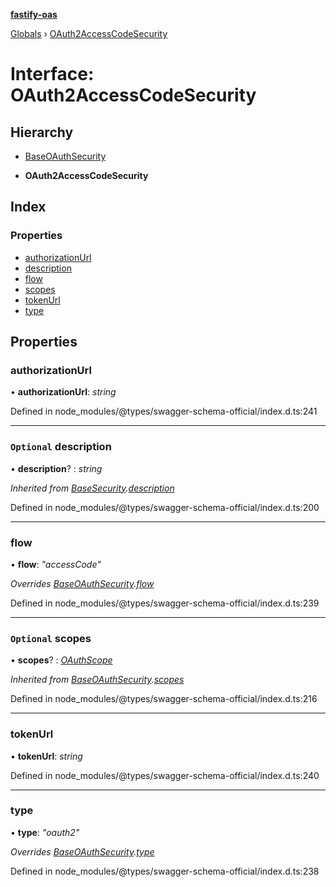**[fastify-oas](../README.md)**

[Globals](../README.md) › [OAuth2AccessCodeSecurity](oauth2accesscodesecurity.md)

# Interface: OAuth2AccessCodeSecurity

## Hierarchy

  * [BaseOAuthSecurity](baseoauthsecurity.md)

  * **OAuth2AccessCodeSecurity**

## Index

### Properties

* [authorizationUrl](oauth2accesscodesecurity.md#authorizationurl)
* [description](oauth2accesscodesecurity.md#optional-description)
* [flow](oauth2accesscodesecurity.md#flow)
* [scopes](oauth2accesscodesecurity.md#optional-scopes)
* [tokenUrl](oauth2accesscodesecurity.md#tokenurl)
* [type](oauth2accesscodesecurity.md#type)

## Properties

###  authorizationUrl

• **authorizationUrl**: *string*

Defined in node_modules/@types/swagger-schema-official/index.d.ts:241

___

### `Optional` description

• **description**? : *string*

*Inherited from [BaseSecurity](basesecurity.md).[description](basesecurity.md#optional-description)*

Defined in node_modules/@types/swagger-schema-official/index.d.ts:200

___

###  flow

• **flow**: *"accessCode"*

*Overrides [BaseOAuthSecurity](baseoauthsecurity.md).[flow](baseoauthsecurity.md#flow)*

Defined in node_modules/@types/swagger-schema-official/index.d.ts:239

___

### `Optional` scopes

• **scopes**? : *[OAuthScope](oauthscope.md)*

*Inherited from [BaseOAuthSecurity](baseoauthsecurity.md).[scopes](baseoauthsecurity.md#optional-scopes)*

Defined in node_modules/@types/swagger-schema-official/index.d.ts:216

___

###  tokenUrl

• **tokenUrl**: *string*

Defined in node_modules/@types/swagger-schema-official/index.d.ts:240

___

###  type

• **type**: *"oauth2"*

*Overrides [BaseOAuthSecurity](baseoauthsecurity.md).[type](baseoauthsecurity.md#type)*

Defined in node_modules/@types/swagger-schema-official/index.d.ts:238